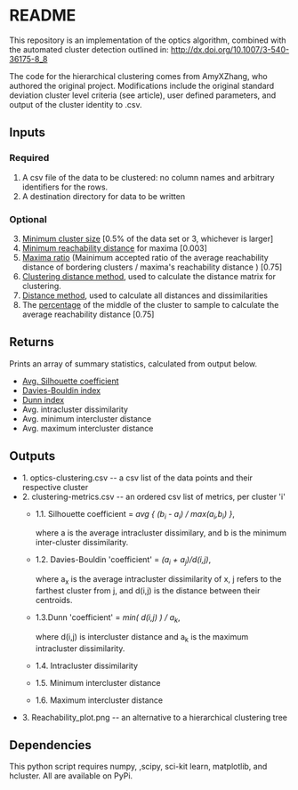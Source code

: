 # README
This repository is an implementation of the optics algorithm, combined with the automated cluster detection outlined in:
http://dx.doi.org/10.1007/3-540-36175-8_8

The code for the hierarchical clustering comes from AmyXZhang, who authored the original project.
Modifications include the original standard deviation cluster level criteria (see article), user defined parameters, and output of the cluster identity to .csv.

## Inputs
### Required
1. A csv file of the data to be clustered: no column names and arbitrary identifiers for the rows.
2. A destination directory for data to be written

### Optional
3. <a href="http://en.wikipedia.org/wiki/OPTICS_algorithm">Minimum cluster size</a> [0.5% of the data set or 3, whichever is larger]
4. <a href="http://en.wikipedia.org/wiki/OPTICS_algorithm">Minimum reachability distance</a> for maxima [0.003]
5. <a href="http://en.wikipedia.org/wiki/OPTICS_algorithm#Extracting_the_clusters">Maxima ratio</a> (Mainimum accepted ratio of the average reachability distance of bordering clusters / maxima's reachability distance ) [0.75]
5. [Clustering distance method](http://docs.scipy.org/doc/scipy/reference/spatial.distance.html), used to calculate the distance matrix for clustering.
6. [Distance method](http://docs.scipy.org/doc/scipy/reference/spatial.distance.html), used to calculate all distances and dissimilarities
7. The <a href="http://en.wikipedia.org/wiki/OPTICS_algorithm#Extracting_the_clusters">percentage</a> of the middle of the cluster to sample to calculate the average reachability distance [0.75]

## Returns
Prints an array of summary statistics, calculated from output below.
* [Avg. Silhouette coefficient](http://en.wikipedia.org/wiki/Silhouette_(clustering))
* [Davies-Bouldin index](http://en.wikipedia.org/wiki/Davies%E2%80%93Bouldin_index)
* [Dunn index](http://en.wikipedia.org/wiki/Dunn_index)
* Avg. intracluster dissimilarity
* Avg. minimum intercluster distance
* Avg. maximum intercluster distance

## Outputs
* 1\. optics-clustering.csv -- a csv list of the data points and their respective cluster
* 2\. clustering-metrics.csv -- an ordered csv list of metrics, per cluster 'i'
   * 1.1\. Silhouette coefficient = *avg { (b<sub>i</sub> - a<sub>i</sub>) / max(a<sub>i</sub>,b<sub>i</sub>) }*,

		where a is the average intracluster dissimilary, and b is the minimum inter-cluster dissimilarity.
   * 1.2\. Davies-Bouldin 'coefficient' = *(a<sub>i</sub> + a<sub>j</sub>)/d(i,j)*,

		where a<sub>x</sub> is the average intracluster dissimilarity of x, j refers to the farthest cluster from j, and d(i,j) is the distance between their centroids.
   * 1.3\.Dunn 'coefficient' = *min( d(i,j) ) / a<sub>k</sub>*,

		where d(i,j) is intercluster distance and a<sub>k</sub> is the maximum intracluster dissimilarity.
   * 1.4\. Intracluster dissimilarity
   * 1.5\. Minimum intercluster distance
   * 1.6\. Maximum intercluster distance
* 3\. Reachability_plot.png -- an alternative to a hierarchical clustering tree


## Dependencies
This python script requires numpy, ,scipy, sci-kit learn, matplotlib, and hcluster.
All are available on PyPi.
